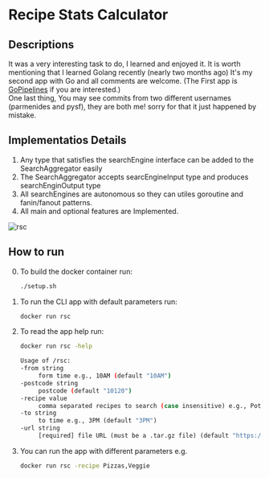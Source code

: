 # Recipe Stats Calculator

## Descriptions

It was a very interesting task to do, I learned and enjoyed it.
It is worth mentioning that I learned Golang recently (nearly two months ago) It's my second app with Go and all comments are welcome. (The First app is [GoPipelines](https://github.com/pysf/go-pipelines) if you are interested.)  
One last thing, You may see commits from two different usernames (parmenides and pysf), they are both me! sorry for that it just happened by mistake.

## Implementatios Details

1. Any type that satisfies the searchEngine interface can be added to the SearchAggregator easily
2. The SearchAggregator accepts searcEngineInput type and produces searchEnginOutput type
3. All searchEngines are autonomous so they can utiles goroutine and fanin/fanout patterns.
4. All main and optional features are Implemented.

![rsc](https://github.com/hellofreshdevtests/pysf-recipe-count-test-2020/blob/dev/high-level-architecture.jpg?raw=true)

## How to run

0. To build the docker container run:

   ```sh
   ./setup.sh
   ```

1. To run the CLI app with default parameters run:

   ```sh
   docker run rsc
   ```

2. To read the app help run:
   ```sh
   docker run rsc -help
   ```
   ```sh
   Usage of /rsc:
   -from string
    	form time e.g., 10AM (default "10AM")
   -postcode string
    	postcode (default "10120")
   -recipe value
    	comma separated recipes to search (case insensitive) e.g., Potato,Veggie,Mushroom (default Potato,Veggie,Mushroom)
   -to string
    	to time e.g., 3PM (default "3PM")
   -url string
    	[required] file URL (must be a .tar.gz file) (default "https://test-golang-recipes.s3-eu-west-1.amazonaws.com/recipe-calculation-test-fixtures/hf_test_calculation_fixtures.tar.gz")
   ```
3. You can run the app with different parameters e.g.
   ```sh
   docker run rsc -recipe Pizzas,Veggie
   ```
